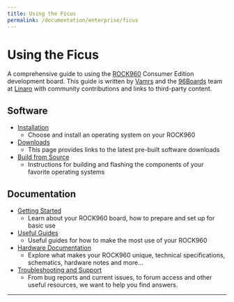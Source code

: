 ```yaml
---
title: Using the Ficus
permalink: /documentation/enterprise/ficus
---
```


# Using the Ficus

A comprehensive guide to using the [ROCK960](https://www.96boards.org/product/rock960/) Consumer Edition development board. This guide is written by [Vamrs](https://vamrs.com) and the [96Boards](https://www.96boards.org) team at [Linaro](http://www.linaro.org) with community contributions and links to third-party content.

## Software

- [Installation](installation/)
   - Choose and install an operating system on your ROCK960
- [Downloads](downloads/)
   - This page provides links to the latest pre-built software downloads
- [Build from Source](build/)
   - Instructions for building and flashing the components of your favorite operating systems

## Documentation

- [Getting Started](getting-started/)
   - Learn about your ROCK960 board, how to prepare and set up for basic use
- [Useful Guides](guides/)
   - Useful guides for how to make the most use of your ROCK960
- [Hardware Documentation](hardware-docs/)
   - Explore what makes your ROCK960 unique, technical specifications, schematics, hardware notes and more...
- [Troubleshooting and Support](support/)
   - From bug reports and current issues, to forum access and other useful resources, we want to help you find answers.

***
